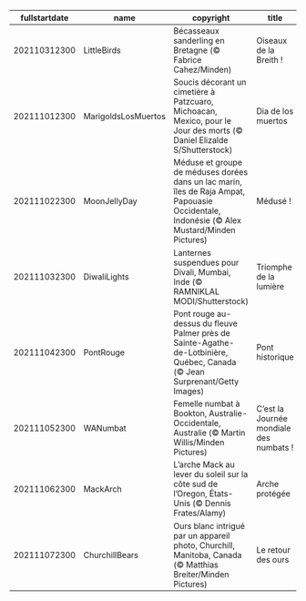 |fullstartdate|name|copyright|title|image|
|--|--|--|--|--|
202110312300|LittleBirds|Bécasseaux sanderling en Bretagne (© Fabrice Cahez/Minden)|Oiseaux de la Breith !|![](/fr-FR/2021/11/202110312300LittleBirds.jpg)|
202111012300|MarigoldsLosMuertos|Soucis décorant un cimetière à Patzcuaro, Michoacan, Mexico, pour le Jour des morts (© Daniel Elizalde S/Shutterstock)|Dia de los muertos|![](/fr-FR/2021/11/202111012300MarigoldsLosMuertos.jpg)|
202111022300|MoonJellyDay|Méduse et groupe de méduses dorées dans un lac marin, îles de Raja Ampat, Papouasie Occidentale, Indonésie (© Alex Mustard/Minden Pictures)|Médusé !|![](/fr-FR/2021/11/202111022300MoonJellyDay.jpg)|
202111032300|DiwaliLights|Lanternes suspendues pour Divali, Mumbai, Inde (© RAMNIKLAL MODI/Shutterstock)|Triomphe de la lumière|![](/fr-FR/2021/11/202111032300DiwaliLights.jpg)|
202111042300|PontRouge|Pont rouge au-dessus du fleuve Palmer près de Sainte-Agathe-de-Lotbinière, Québec, Canada (© Jean Surprenant/Getty Images)|Pont historique|![](/fr-FR/2021/11/202111042300PontRouge.jpg)|
202111052300|WANumbat|Femelle numbat à Bookton, Australie-Occidentale, Australie (© Martin Willis/Minden Pictures)|C’est la Journée mondiale des numbats !|![](/fr-FR/2021/11/202111052300WANumbat.jpg)|
202111062300|MackArch|L’arche Mack au lever du soleil sur la côte sud de l’Oregon, États-Unis  (© Dennis Frates/Alamy)|Arche protégée|![](/fr-FR/2021/11/202111062300MackArch.jpg)|
202111072300|ChurchillBears|Ours blanc intrigué par un appareil photo, Churchill, Manitoba, Canada (© Matthias Breiter/Minden Pictures)|Le retour des ours|![](/fr-FR/2021/11/202111072300ChurchillBears.jpg)|
